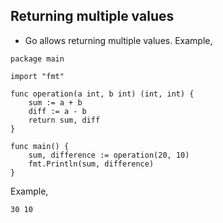 ## Returning multiple values ##

* Go allows returning multiple values. Example,

```
package main

import "fmt"

func operation(a int, b int) (int, int) {
	sum := a + b
	diff := a - b
	return sum, diff
}

func main() {
	sum, difference := operation(20, 10)
	fmt.Println(sum, difference)
}
```
Example,
```
30 10
```

